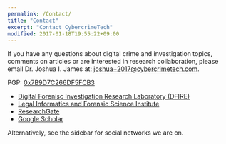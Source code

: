 ```yaml
---
permalink: /Contact/
title: "Contact"
excerpt: "Contact CybercrimeTech"
modified: 2017-01-18T19:55:22+09:00
---
```


If you have any questions about digital crime and investigation topics, comments on articles or are interested in research collaboration, please email Dr. Joshua I. James at: [joshua+2017@cybercrimetech.com](joshua+2017@cybercrimetech.com).

PGP: [0x7B9D7C266DF5FCB3](http://pgp.mit.edu/pks/lookup?search=0x7B9D7C266DF5FCB3)

* [Digital Forenisc Investigation Research Laboratory (DFIRE)](http://digitalfire.ucd.ie)
* [Legal Informatics and Forensic Science Institute](https://cis.hallym.ac.kr)
* [ResearchGate](http://www.researchgate.net/profile/Joshua_James2)
* [Google Scholar](http://scholar.google.com/citations?&user=qDls2CDoIsoC)

Alternatively, see the sidebar for social networks we are on.
